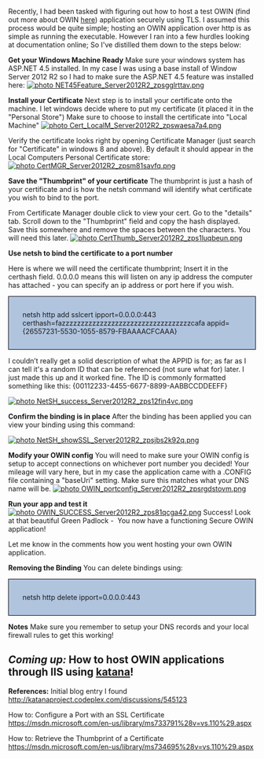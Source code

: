 Recently, I had been tasked with figuring out how to host a test OWIN (find out more about OWIN [here](http://owin.org/)) application securely using TLS. I assumed this process would be quite simple; hosting an OWIN application over http is as simple as running the executable. However I ran into a few hurdles looking at documentation online; So I've distilled them down to the steps below:

**Get your Windows Machine Ready**
Make sure your windows system has ASP.NET 4.5 installed. In my case I was using a base install of Window Server 2012 R2 so I had to make sure the ASP.NET 4.5 feature was installed here:
[![photo NET45Feature_Server2012R2_zpsgglrttav.png](http://i288.photobucket.com/albums/ll182/os_blog1/NET45Feature_Server2012R2_zpsgglrttav.png)](http://s288.photobucket.com/user/os_blog1/media/NET45Feature_Server2012R2_zpsgglrttav.png.html)

**Install your Certificate**
Next step is to install your certificate onto the machine. I let windows decide where to put my certificate (it placed it in the "Personal Store") Make sure to choose to install the certificate into "Local Machine"
[![photo Cert_LocalM_Server2012R2_zpswaesa7a4.png](http://i288.photobucket.com/albums/ll182/os_blog1/Cert_LocalM_Server2012R2_zpswaesa7a4.png)](http://s288.photobucket.com/user/os_blog1/media/Cert_LocalM_Server2012R2_zpswaesa7a4.png.html)

Verify the certificate looks right by opening Certificate Manager (just search for "Certificate" in windows 8 and above). By default it should appear in the Local Computers Personal Certificate store:
[![photo CertMGR_Server2012R2_zpsm81savfq.png](http://i288.photobucket.com/albums/ll182/os_blog1/CertMGR_Server2012R2_zpsm81savfq.png)](http://s288.photobucket.com/user/os_blog1/media/CertMGR_Server2012R2_zpsm81savfq.png.html)

**Save the "Thumbprint" of your certificate**
The thumbprint is just a hash of your certificate and is how the netsh command will identify what certificate you wish to bind to the port.

From Certificate Manager double click to view your cert. Go to the "details" tab. Scroll down to the "Thumbprint" field and copy the hash displayed. Save this somewhere and remove the spaces between the characters. You will need this later.
[![photo CertThumb_Server2012R2_zps1luqbeun.png](http://i288.photobucket.com/albums/ll182/os_blog1/CertThumb_Server2012R2_zps1luqbeun.png)](http://s288.photobucket.com/user/os_blog1/media/CertThumb_Server2012R2_zps1luqbeun.png.html)

**Use netsh to bind the certificate to a port number**

Here is where we will need the certificate thumbprint; Insert it in the certhash field. 0.0.0.0 means this will listen on any ip address the computer has attached - you can specify an ip address or port here if you wish.
<div style="border:1px solid black;padding:2em;background-color: #b0c4de;">netsh http add sslcert ipport=0.0.0.0:443 certhash=‎fazzzzzzzzzzzzzzzzzzzzzzzzzzzzzzzzzzcafa appid={26557231-5530-1055-8579-FBAAAACFCAAA}</div>

I couldn’t really get a solid description of what the APPID is for; as far as I can tell it's a random ID that can be referenced (not sure what for) later. I just made this up and it worked fine. The ID is commonly formatted something like this: {00112233-4455-6677-8899-AABBCCDDEEFF}

[![photo NetSH_success_Server2012R2_zps12fin4vc.png](http://i288.photobucket.com/albums/ll182/os_blog1/NetSH_success_Server2012R2_zps12fin4vc.png)](http://s288.photobucket.com/user/os_blog1/media/NetSH_success_Server2012R2_zps12fin4vc.png.html)

**Confirm the binding is in place**
After the binding has been applied you can view your binding using this command:

[![photo NetSH_showSSL_Server2012R2_zpsjbs2k92q.png](http://i288.photobucket.com/albums/ll182/os_blog1/NetSH_showSSL_Server2012R2_zpsjbs2k92q.png)](http://s288.photobucket.com/user/os_blog1/media/NetSH_showSSL_Server2012R2_zpsjbs2k92q.png.html)

**Modify your OWIN config**
You will need to make sure your OWIN config is setup to accept connections on whichever port number you decided!
Your mileage will vary here, but in my case the application came with a .CONFIG file containing a "baseUri" setting. Make sure this matches what your DNS name will be.
[![photo OWIN_portconfig_Server2012R2_zpsrgdstovm.png](http://i288.photobucket.com/albums/ll182/os_blog1/OWIN_portconfig_Server2012R2_zpsrgdstovm.png)](http://s288.photobucket.com/user/os_blog1/media/OWIN_portconfig_Server2012R2_zpsrgdstovm.png.html)

**Run your app and test it**
[![photo OWIN_SUCCESS_Server2012R2_zps81qcga42.png](http://i288.photobucket.com/albums/ll182/os_blog1/OWIN_SUCCESS_Server2012R2_zps81qcga42.png)](http://s288.photobucket.com/user/os_blog1/media/OWIN_SUCCESS_Server2012R2_zps81qcga42.png.html)
Success! Look at that beautiful Green Padlock -  You now have a functioning Secure OWIN application!

Let me know in the comments how you went hosting your own OWIN application.

**Removing the Binding**
You can delete bindings using:

<div style="border:1px solid black;padding:2em;background-color: #b0c4de;">netsh http delete ipport=0.0.0.0:443</div>

**Notes**
Make sure you remember to setup your DNS records and your local firewall rules to get this working!

## _**Coming up:**_ How to host OWIN applications through IIS using [katana](http://www.asp.net/aspnet/overview/owin-and-katana/owin-middleware-in-the-iis-integrated-pipeline)!

**References:**
Initial blog entry I found
http://katanaproject.codeplex.com/discussions/545123

How to: Configure a Port with an SSL Certificate
https://msdn.microsoft.com/en-us/library/ms733791%28v=vs.110%29.aspx

How to: Retrieve the Thumbprint of a Certificate
https://msdn.microsoft.com/en-us/library/ms734695%28v=vs.110%29.aspx